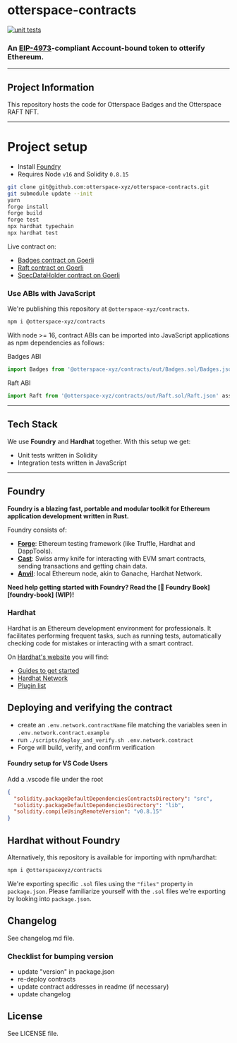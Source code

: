 # otterspace-contracts

[![unit tests](https://github.com/otterspace-xyz/otterspace-contracts/actions/workflows/main.yml/badge.svg)](https://github.com/otterspace-xyz/otterspace-contracts/actions/workflows/main.yml)

### An [EIP-4973](https://github.com/ethereum/EIPs/pull/4973)-compliant Account-bound token to otterify Ethereum.

---

## Project Information

This repository hosts the code for Otterspace Badges and the Otterspace RAFT NFT.

---

# Project setup

- Install [Foundry](https://book.getfoundry.sh/getting-started/installation.html)
- Requires Node `v16` and Solidity `0.8.15`

```bash
git clone git@github.com:otterspace-xyz/otterspace-contracts.git
git submodule update --init
yarn
forge install
forge build
forge test
npx hardhat typechain
npx hardhat test
```

Live contract on:

- [Badges contract on Goerli](https://goerli.etherscan.io/address/0xaaf05001BE90920425407921A2266Ad301489BF3)
- [Raft contract on Goerli](https://goerli.etherscan.io/address/0xf3babd5c1379a8191ddaed9f20cfbcc020e61adc)
- [SpecDataHolder contract on Goerli](https://goerli.etherscan.io/address/0x4705c7d49d5085231Be821d027ab07647014cD8d)

### Use ABIs with JavaScript

We're publishing this repository at `@otterspace-xyz/contracts`.

```bash
npm i @otterspace-xyz/contracts
```

With node >= 16, contract ABIs can be imported into JavaScript applications as npm dependencies as follows:

Badges ABI

```js
import Badges from '@otterspace-xyz/contracts/out/Badges.sol/Badges.json' assert { type: 'json' }
```

Raft ABI

```js
import Raft from '@otterspace-xyz/contracts/out/Raft.sol/Raft.json' assert { type: 'json' }
```

---

## Tech Stack

We use **Foundry** and **Hardhat** together. With this setup we get:

- Unit tests written in Solidity
- Integration tests written in JavaScript

---

## Foundry

**Foundry is a blazing fast, portable and modular toolkit for Ethereum application development written in Rust.**

Foundry consists of:

- [**Forge**](https://book.getfoundry.sh/forge/): Ethereum testing framework (like Truffle, Hardhat and DappTools).
- [**Cast**](https://book.getfoundry.sh/cast/): Swiss army knife for interacting with EVM smart contracts, sending transactions and getting chain data.
- [**Anvil**](https://book.getfoundry.sh/anvil/): local Ethereum node, akin to Ganache, Hardhat Network.

**Need help getting started with Foundry? Read the [📖 Foundry Book][foundry-book] (WIP)!**

### Hardhat

Hardhat is an Ethereum development environment for professionals. It facilitates performing frequent tasks, such as running tests, automatically checking code for mistakes or interacting with a smart contract.

On [Hardhat's website](https://hardhat.org) you will find:

- [Guides to get started](https://hardhat.org/getting-started/)
- [Hardhat Network](https://hardhat.org/hardhat-network/)
- [Plugin list](https://hardhat.org/plugins/)

## Deploying and verifying the contract

- create an `.env.network.contractName` file matching the variables seen in `.env.network.contract.example`
- run `./scripts/deploy_and_verify.sh .env.network.contract`
- Forge will build, verify, and confirm verification

#### Foundry setup for VS Code Users

Add a .vscode file under the root

```json
{
  "solidity.packageDefaultDependenciesContractsDirectory": "src",
  "solidity.packageDefaultDependenciesDirectory": "lib",
  "solidity.compileUsingRemoteVersion": "v0.8.15"
}
```

## Hardhat without Foundry

Alternatively, this repository is available for importing with npm/hardhat:

```bash
npm i @otterspacexyz/contracts
```

We're exporting specific `.sol` files using the `"files"` property in
`package.json`. Please familiarize yourself with the `.sol` files we're
exporting by looking into `package.json`.

## Changelog

See changelog.md file.

### Checklist for bumping version

- update "version" in package.json
- re-deploy contracts
- update contract addresses in readme (if necessary)
- update changelog

## License

See LICENSE file.
